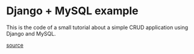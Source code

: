 # Django + MySQL example
This is the code of a small tutorial about a simple CRUD application using Django and MySQL.

[source](https://www.techiediaries.com/django/django-3-tutorial-and-crud-example-with-mysql-and-bootstrap/)
